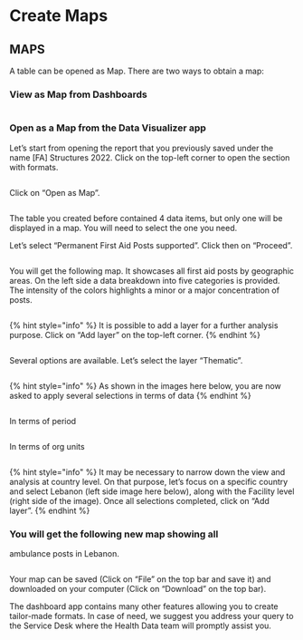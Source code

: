 # Create Maps

## MAPS

A table can be opened as Map. There are two ways to obtain a map:

### **View** as Map from Dashboards

<figure><img src="../../.gitbook/assets/image (87).png" alt=""><figcaption></figcaption></figure>

### **Open** as a Map from the Data Visualizer app

Let’s start from opening the report that you previously saved under the name \[FA] Structures 2022. Click on the top-left corner to open the section with formats.

<figure><img src="../../.gitbook/assets/image (88).png" alt=""><figcaption></figcaption></figure>

Click on “Open as Map”.

<figure><img src="../../.gitbook/assets/image (89).png" alt=""><figcaption></figcaption></figure>

The table you created before contained 4 data items, but only one will be displayed in a map. You will need to select the one you need.

Let’s select “Permanent First Aid Posts supported”. Click then on “Proceed”.

<figure><img src="../../.gitbook/assets/image (90).png" alt=""><figcaption></figcaption></figure>

You will get the following map. It showcases all first aid posts by geographic areas. On the left side a data breakdown into five categories is provided. The intensity of the colors highlights a minor or a major concentration of posts.

<figure><img src="../../.gitbook/assets/image (91).png" alt=""><figcaption></figcaption></figure>

{% hint style="info" %}
It is possible to add a layer for a further analysis purpose. Click on “Add layer” on the top-left corner.
{% endhint %}

<figure><img src="../../.gitbook/assets/image (92).png" alt=""><figcaption></figcaption></figure>

Several options are available. Let’s select the layer “Thematic”.

<figure><img src="../../.gitbook/assets/image (93).png" alt=""><figcaption></figcaption></figure>

{% hint style="info" %}
As shown in the images here below, you are now asked to apply several selections in terms of data
{% endhint %}

<figure><img src="../../.gitbook/assets/image (94).png" alt=""><figcaption></figcaption></figure>

In terms of period

<figure><img src="../../.gitbook/assets/image (95).png" alt=""><figcaption></figcaption></figure>

In terms of org units

<figure><img src="../../.gitbook/assets/image (96).png" alt=""><figcaption></figcaption></figure>

{% hint style="info" %}
It may be necessary to narrow down the view and analysis at country level. On that purpose, let’s focus on a specific country and select Lebanon (left side image here below), along with the Facility level (right side of the image). Once all selections completed, click on “Add layer”.
{% endhint %}

### You will get the following new map showing all

ambulance posts in Lebanon.

<figure><img src="../../.gitbook/assets/image (97).png" alt=""><figcaption></figcaption></figure>

Your map can be saved (Click on “File” on the top bar and save it) and downloaded on your computer (Click on “Download” on the top bar).

The dashboard app contains many other features allowing you to create tailor-made formats. In case of need, we suggest you address your query to the Service Desk where the Health Data team will promptly assist you.
